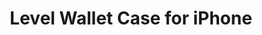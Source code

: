 ---
layout: project
title: "Level Wallet Case for iPhone"
client: "Patchworks"
year: "2018"
sector: "Consumer electronics, mobile accessories"
description: "An innovative wallet case made using only two parts"
brief: "Patchworks sought a patentable wallet case design that would securely hold one, two or three credit cards using minimal manufacturing."
solution: "We designed an innovative solution by utilizing the material properties for their best functional use. The case comprises two parts: a sturdy PC outer shell and a flexible TPU inner wrap. The TPU bumps designed into the back can flex to a flat position when cards are inserted, and return to their original form when cards are removed. The bumps flex slightly more with each additional card inserted. This unique bump mechanism securely holds one, two, or three cards without the risk of any falling out. The case has everything it needs and nothing more: a win-win product both for the customer and the manufacturer."
services:
 - "design research"
 - "ideation"
 - "innovation"
 - "user-centered design"
 - "prototyping"
 - "branding consistency"
 - "3D CAD modeling"
 - "surfacing"
 - "design documentation (tech pack)"
 - "collaboration with engineers and developers"
 - "manufacturing support"
link: "https://patchworks.us/products/iphone-se-2020-level-wallet?_pos=3&_sid=22835f7e4&_ss=r"
main_image: "/assets/images/projects/patchworks__wallet_case_iphone/h_w_Wallet Case.jpg"
images:
 - "/assets/images/projects/patchworks__wallet_case_iphone/p_w_Wallet Case_01.jpg"
 - "/assets/images/projects/patchworks__wallet_case_iphone/p_w_Wallet Case_02.jpg"
 - "/assets/images/projects/patchworks__wallet_case_iphone/p_w_Wallet Case_03.jpg"

---